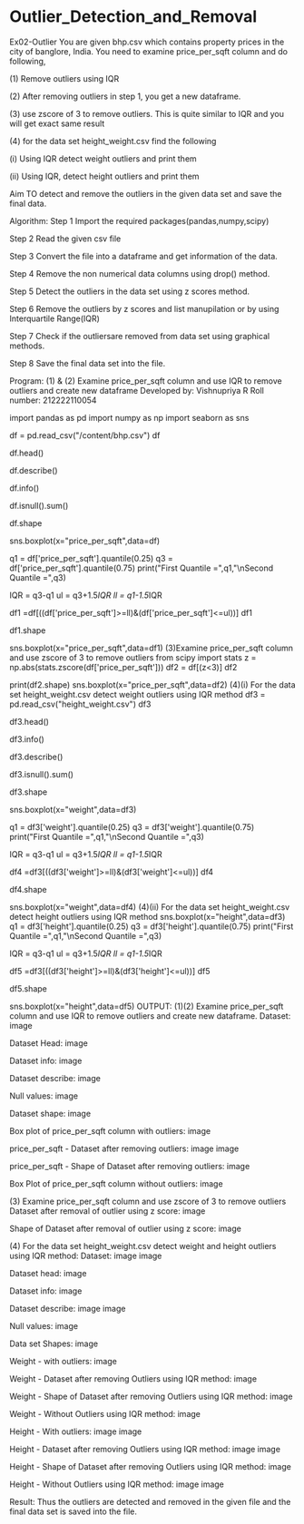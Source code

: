 # Outlier_Detection_and_Removal
Ex02-Outlier
You are given bhp.csv which contains property prices in the city of banglore, India. You need to examine price_per_sqft column and do following,

(1) Remove outliers using IQR

(2) After removing outliers in step 1, you get a new dataframe.

(3) use zscore of 3 to remove outliers. This is quite similar to IQR and you will get exact same result

(4) for the data set height_weight.csv find the following

(i) Using IQR detect weight outliers and print them

(ii) Using IQR, detect height outliers and print them

Aim
TO detect and remove the outliers in the given data set and save the final data.

Algorithm:
Step 1
Import the required packages(pandas,numpy,scipy)

Step 2
Read the given csv file

Step 3
Convert the file into a dataframe and get information of the data.

Step 4
Remove the non numerical data columns using drop() method.

Step 5
Detect the outliers in the data set using z scores method.

Step 6
Remove the outliers by z scores and list manupilation or by using Interquartile Range(IQR)

Step 7
Check if the outliersare removed from data set using graphical methods.

Step 8
Save the final data set into the file.

Program:
(1) & (2) Examine price_per_sqft column and use IQR to remove outliers and create new dataframe
Developed by: Vishnupriya R
Roll number: 212222110054

import pandas as pd
import numpy as np
import seaborn as sns

df = pd.read_csv("/content/bhp.csv")
df

df.head()

df.describe()

df.info()

df.isnull().sum()

df.shape

sns.boxplot(x="price_per_sqft",data=df)

q1 = df['price_per_sqft'].quantile(0.25)
q3 = df['price_per_sqft'].quantile(0.75)
print("First Quantile =",q1,"\nSecond Quantile =",q3)

IQR = q3-q1
ul = q3+1.5*IQR
ll = q1-1.5*IQR

df1 =df[((df['price_per_sqft']>=ll)&(df['price_per_sqft']<=ul))]
df1

df1.shape

sns.boxplot(x="price_per_sqft",data=df1)
(3)Examine price_per_sqft column and use zscore of 3 to remove outliers
from scipy import stats
z = np.abs(stats.zscore(df['price_per_sqft']))
df2 = df[(z<3)]
df2

print(df2.shape)
sns.boxplot(x="price_per_sqft",data=df2)
(4)(i) For the data set height_weight.csv detect weight outliers using IQR method
df3 = pd.read_csv("height_weight.csv")
df3

df3.head()

df3.info()

df3.describe()

df3.isnull().sum()

df3.shape

sns.boxplot(x="weight",data=df3)

q1 = df3['weight'].quantile(0.25)
q3 = df3['weight'].quantile(0.75)
print("First Quantile =",q1,"\nSecond Quantile =",q3)

IQR = q3-q1
ul = q3+1.5*IQR
ll = q1-1.5*IQR

df4 =df3[((df3['weight']>=ll)&(df3['weight']<=ul))]
df4

df4.shape

sns.boxplot(x="weight",data=df4)
(4)(ii) For the data set height_weight.csv detect height outliers using IQR method
sns.boxplot(x="height",data=df3)
q1 = df3['height'].quantile(0.25)
q3 = df3['height'].quantile(0.75)
print("First Quantile =",q1,"\nSecond Quantile =",q3)

IQR = q3-q1
ul = q3+1.5*IQR
ll = q1-1.5*IQR

df5 =df3[((df3['height']>=ll)&(df3['height']<=ul))]
df5

df5.shape

sns.boxplot(x="height",data=df5)
OUTPUT:
(1)(2) Examine price_per_sqft column and use IQR to remove outliers and create new dataframe.
Dataset:
image

Dataset Head:
image

Dataset info:
image

Dataset describe:
image

Null values:
image

Dataset shape:
image

Box plot of price_per_sqft column with outliers:
image

price_per_sqft - Dataset after removing outliers:
image image

price_per_sqft - Shape of Dataset after removing outliers:
image

Box Plot of price_per_sqft column without outliers:
image

(3) Examine price_per_sqft column and use zscore of 3 to remove outliers
Dataset after removal of outlier using z score:
image

Shape of Dataset after removal of outlier using z score:
image

(4) For the data set height_weight.csv detect weight and height outliers using IQR method:
Dataset:
image image

Dataset head:
image

Dataset info:
image

Dataset describe:
image image

Null values:
image

Data set Shapes:
image

Weight - with outliers:
image

Weight - Dataset after removing Outliers using IQR method:
image

Weight - Shape of Dataset after removing Outliers using IQR method:
image

Weight - Without Outliers using IQR method:
image

Height - With outliers:
image image

Height - Dataset after removing Outliers using IQR method:
image image

Height - Shape of Dataset after removing Outliers using IQR method:
image

Height - Without Outliers using IQR method:
image image

Result:
Thus the outliers are detected and removed in the given file and the final data set is saved into the file.


